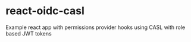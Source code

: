 # react-oidc-casl

Example react app with permissions provider hooks using CASL with role based JWT tokens
